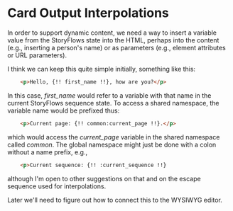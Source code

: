 # Card Output Interpolations 

In order to support dynamic content, we need a way to insert a variable value from the StoryFlows state into the HTML, perhaps into the content (e.g., inserting a person's name) or as parameters (e.g., element attributes or URL parameters). 

I think we can keep this quite simple initially, something like this:
```html
    <p>Hello, {!! first_name !!}, how are you?</p>
```
In this case, _first_name_ would refer to a variable with that name in the current StoryFlows sequence state. To access a shared namespace, the variable name would be prefixed thus:
```html
    <p>Current page: {!! common:current_page !!}.</p>
```
which would access the _current_page_ variable in the shared namespace called _common_. The global namespace might just be done with a colon without a name prefix, e.g.,
```html
    <p>Current sequence: {!! :current_sequence !!}
```
although I'm open to other suggestions on that and on the escape sequence used for interpolations.

Later we'll need to figure out how to connect this to the WYSIWYG editor.

